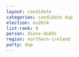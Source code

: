 ```yaml
---
layout: candidate
categories: candidate dup
election: eu2014
list-rank: 0
person: diane-dodds
region: northern-ireland
party: dup
---
```

